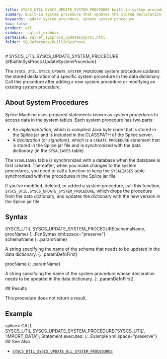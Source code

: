 ```yaml
---
title: SYSCS_UTIL.SYSCS_UPDATE_SYSTEM_PROCEDURE built-in system procedure
summary: Built-in system procedure that updates the stored declaration of a specific system procedure in the data dictionary.
keywords: update_system_procedure, update system procedure
toc: false
product: all
sidebar:  sqlref_sidebar
permalink: sqlref_sysprocs_updatesysproc.html
folder: SQLReference/BuiltInSysProcs
---
```

<section>
<div class="TopicContent" data-swiftype-index="true" markdown="1">
# SYSCS_UTIL.SYSCS_UPDATE_SYSTEM_PROCEDURE   {#BuiltInSysProcs.UpdateSystemProcedure}

The `SYSCS_UTIL.SYSCS_UPDATE_SYSTEM_PROCEDURE` system procedure updates
the stored declaration of a specific system procedure in the data
dictionary. Call this procedure after adding a new system procedure or
modifying an existing system procedure.

## About System Procedures

Splice Machine uses prepared statements known as *system procedures* to
access data in the system tables. Each system procedure has two parts:

* An *implementation*, which is compiled Java byte code that is stored
  in the Splice jar and is included in the CLASSPATH of the Splice
  server.
* A *declaration* (or *signature*), which is a `CREATE PROCEDURE`
  statement that is stored in the Splice jar file and is synchronized
  with the data dictionary (in the `SYSALIASES` table).

The `SYSALIASES` table is synchronized with a database when the database
is first created. Thereafter, when you make changes to the system
procedures, you need to call a function to keep the `SYSALIASES` table
synchronized with the procedures in the Splice jar file.

If you've modified, deleted, or added a system procedure, call this
function, `SYSCS_UTIL.SYSCS_UPDATE_SYSTEM_PROCEDURE`, which drops the
procedure from the data dictionary, and updates the dictionary with the
new version in the Splice jar file.

## Syntax

<div class="fcnWrapperWide" markdown="1">
    SYSCS_UTIL.SYSCS_UPDATE_SYSTEM_PROCEDURE(schemaName, procName)
{: .FcnSyntax xml:space="preserve"}

</div>
<div class="paramList" markdown="1">
schemaName
{: .paramName}

A string specifying the name of the schema that needs to be updated in
the data dictionary.
{: .paramDefnFirst}

procName
{: .paramName}

A string specifying the name of the system procedure whose declaration
needs to be updated in the data dictionary.
{: .paramDefnFirst}

</div>
## Results

This procedure does not return a result.

## Example

<div class="preWrapperWide" markdown="1">
    splice> CALL SYSCS_UTIL.SYSCS_UPDATE_SYSTEM_PROCEDURE('SYSCS_UTIL', 'IMPORT_DATA');
    Statement executed.
{: .Example xml:space="preserve"}

</div>
## See Also

* [`SYSCS_UTIL_SYSCS_UPDATE_ALL_SYSTEM_PROCEDURES`](sqlref_sysprocs_updateallsysprocs.html)

</div>
</section>

